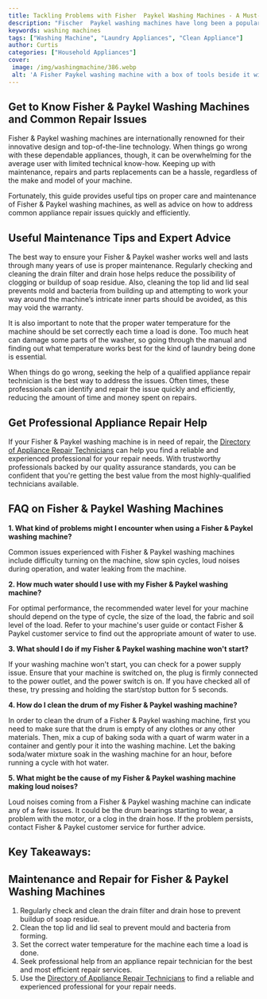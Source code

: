 ```yaml
---
title: Tackling Problems with Fisher  Paykel Washing Machines - A Must-Read
description: "Fischer  Paykel washing machines have long been a popular choice for many households but what do you do when you run into problems In this must-read blog post well share tips on how to troubleshoot common issues and get your washing machine running again"
keywords: washing machines
tags: ["Washing Machine", "Laundry Appliances", "Clean Appliance"]
author: Curtis
categories: ["Household Appliances"]
cover: 
 image: /img/washingmachine/386.webp
 alt: 'A Fisher Paykel washing machine with a box of tools beside it with a toolbox containing an assortment of tools'
---
```

## Get to Know Fisher & Paykel Washing Machines and Common Repair Issues

Fisher & Paykel washing machines are internationally renowned for their innovative design and top-of-the-line technology. When things go wrong with these dependable appliances, though, it can be overwhelming for the average user with limited technical know-how. Keeping up with maintenance, repairs and parts replacements can be a hassle, regardless of the make and model of your machine.

Fortunately, this guide provides useful tips on proper care and maintenance of Fisher & Paykel washing machines, as well as advice on how to address common appliance repair issues quickly and efficiently.

## Useful Maintenance Tips and Expert Advice

The best way to ensure your Fisher & Paykel washer works well and lasts through many years of use is proper maintenance. Regularly checking and cleaning the drain filter and drain hose helps reduce the possibility of clogging or buildup of soap residue. Also, cleaning the top lid and lid seal prevents mold and bacteria from building up and attempting to work your way around the machine’s intricate inner parts should be avoided, as this may void the warranty.

It is also important to note that the proper water temperature for the machine should be set correctly each time a load is done. Too much heat can damage some parts of the washer, so going through the manual and finding out what temperature works best for the kind of laundry being done is essential.

When things do go wrong, seeking the help of a qualified appliance repair technician is the best way to address the issues. Often times, these professionals can identify and repair the issue quickly and efficiently, reducing the amount of time and money spent on repairs.

## Get Professional Appliance Repair Help

If your Fisher & Paykel washing machine is in need of repair, the [Directory of Appliance Repair Technicians](./pages/appliance-repair-technicians) can help you find a reliable and experienced professional for your repair needs. With trustworthy professionals backed by our quality assurance standards, you can be confident that you're getting the best value from the most highly-qualified technicians available.

## FAQ on Fisher & Paykel Washing Machines

**1. What kind of problems might I encounter when using a Fisher & Paykel washing machine?**

Common issues experienced with Fisher & Paykel washing machines include difficulty turning on the machine, slow spin cycles, loud noises during operation, and water leaking from the machine.

**2. How much water should I use with my Fisher & Paykel washing machine?**

For optimal performance, the recommended water level for your machine should depend on the type of cycle, the size of the load, the fabric and soil level of the load. Refer to your machine's user guide or contact Fisher & Paykel customer service to find out the appropriate amount of water to use.

**3. What should I do if my Fisher & Paykel washing machine won't start?**

If your washing machine won't start, you can check for a power supply issue. Ensure that your machine is switched on, the plug is firmly connected to the power outlet, and the power switch is on. If you have checked all of these, try pressing and holding the start/stop button for 5 seconds.

**4. How do I clean the drum of my Fisher & Paykel washing machine?**

In order to clean the drum of a Fisher & Paykel washing machine, first you need to make sure that the drum is empty of any clothes or any other materials. Then, mix a cup of baking soda with a quart of warm water in a container and gently pour it into the washing machine. Let the baking soda/water mixture soak in the washing machine for an hour, before running a cycle with hot water.

**5. What might be the cause of my Fisher & Paykel washing machine making loud noises?**

Loud noises coming from a Fisher & Paykel washing machine can indicate any of a few issues. It could be the drum bearings starting to wear, a problem with the motor, or a clog in the drain hose. If the problem persists, contact Fisher & Paykel customer service for further advice.

## Key Takeaways:

## Maintenance and Repair for Fisher & Paykel Washing Machines
1. Regularly check and clean the drain filter and drain hose to prevent buildup of soap residue.
2. Clean the top lid and lid seal to prevent mould and bacteria from forming.
3. Set the correct water temperature for the machine each time a load is done.
4. Seek professional help from an appliance repair technician for the best and most efficient repair services.
5. Use the [Directory of Appliance Repair Technicians](./pages/appliance-repair-technicians) to find a reliable and experienced professional for your repair needs.
